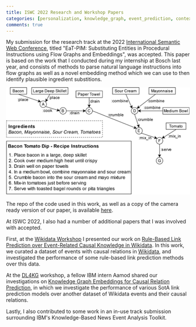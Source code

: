 ```yaml
---
title: ISWC 2022 Research and Workshop Papers
categories: [personalization, knowledge_graph, event_prediction, context]
comments: true
---
```


My submission for the research track at the 2022 [International Semantic Web Conference](https://iswc2022.semanticweb.org/),
 titled "EaT-PIM: Substituting Entities in Procedural Instructions using Flow Graphs and Embeddings", was accepted.
 This paper is based on the work that I conducted during my internship at Bosch last year, and consists of methods to
 parse natural language instructions into flow graphs as well as a novel embedding method
 which we can use to then identify plausible ingredient substitions.

![EaT-PIM motivating example image](../assets/img/new_running_example_resized.png)
 
The repo of the code used in this work, as well as a copy of the camera ready version of our paper,
is available [here](https://github.com/boschresearch/EaT-PIM).

At ISWC 2022, I also had a number of additional papers that I was involved with accepted.

First, at the [Wikidata Workshop](https://wikidataworkshop.github.io/2022/) I presented our work on 
[Rule-Based Link Prediction over Event-Related Causal Knowledge in Wikidata](https://wikidataworkshop.github.io/2022/papers/Wikidata_Workshop_2022_paper_9715.pdf).
In this work, we curated a dataset of events with causal relations in [Wikidata](https://www.wikidata.org), and 
investigated the performance of some rule-based link prediction methods over this data.

At the [DL4KG](https://alammehwish.github.io/dl4kg2022/) workshop, a fellow IBM intern Aamod shared our investigations on
[Knowledge Graph Embeddings for Causal Relation Prediction](https://alammehwish.github.io/dl4kg2022/papers/paper-8.pdf), in which
we investigate the performance of various SotA link prediction models over another dataset of Wikidata events
and their causal relations. 

Lastly, I also contributed to some work in an in-use track submission surrounding IBM's 
Knowledge-Based News Event Analysis Toolkit. 
  